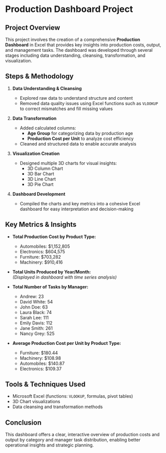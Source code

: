 # Production Dashboard Project

## Project Overview
This project involves the creation of a comprehensive **Production Dashboard** in Excel that provides key insights into production costs, output, and management tasks. The dashboard was developed through several stages including data understanding, cleansing, transformation, and visualization.

## Steps & Methodology

1. **Data Understanding & Cleansing**  
   - Explored raw data to understand structure and content  
   - Removed data quality issues using Excel functions such as `VLOOKUP` to correct mismatches and fill missing values  

2. **Data Transformation**  
   - Added calculated columns:  
     - **Age Group** for categorizing data by production age  
     - **Production Cost per Unit** to analyze cost efficiency  
   - Cleaned and structured data to enable accurate analysis  

3. **Visualization Creation**  
   - Designed multiple 3D charts for visual insights:  
     - 3D Column Chart  
     - 3D Bar Chart  
     - 3D Line Chart  
     - 3D Pie Chart  

4. **Dashboard Development**  
   - Compiled the charts and key metrics into a cohesive Excel dashboard for easy interpretation and decision-making  

## Key Metrics & Insights

- **Total Production Cost by Product Type:**  
  - Automobiles: $1,152,805  
  - Electronics: $604,575  
  - Furniture: $703,282  
  - Machinery: $910,416  

- **Total Units Produced by Year/Month:**  
  *(Displayed in dashboard with time series analysis)*  

- **Total Number of Tasks by Manager:**  
  - Andrew: 23  
  - David White: 54  
  - John Doe: 63  
  - Laura Black: 74  
  - Sarah Lee: 111  
  - Emily Davis: 112  
  - Jane Smith: 261  
  - Nancy Grey: 525  

- **Average Production Cost per Unit by Product Type:**  
  - Furniture: $180.44  
  - Machinery: $108.98  
  - Automobiles: $140.87  
  - Electronics: $109.37  

## Tools & Techniques Used
- Microsoft Excel (functions: `VLOOKUP`, formulas, pivot tables)  
- 3D Chart visualizations  
- Data cleansing and transformation methods  

## Conclusion
This dashboard offers a clear, interactive overview of production costs and output by category and manager task distribution, enabling better operational insights and strategic planning.
